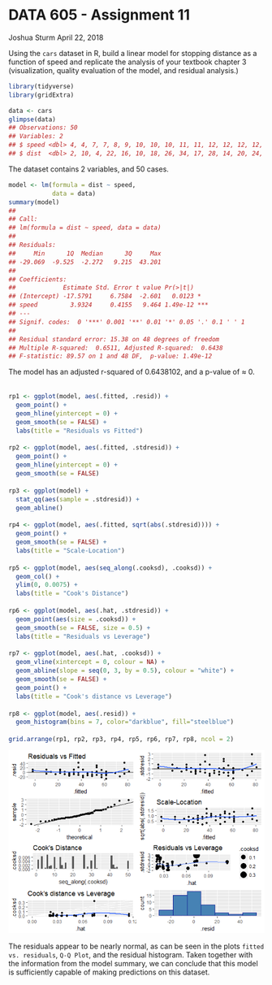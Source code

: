 DATA 605 - Assignment 11
================
Joshua Sturm
April 22, 2018

Using the `cars` dataset in R, build a linear model for stopping distance as a function of speed and replicate the analysis of your textbook chapter 3 (visualization, quality evaluation of the model, and residual analysis.)

``` r
library(tidyverse)
library(gridExtra)
```

``` r
data <- cars
glimpse(data)
## Observations: 50
## Variables: 2
## $ speed <dbl> 4, 4, 7, 7, 8, 9, 10, 10, 10, 11, 11, 12, 12, 12, 12, 13...
## $ dist  <dbl> 2, 10, 4, 22, 16, 10, 18, 26, 34, 17, 28, 14, 20, 24, 28...
```

The dataset contains 2 variables, and 50 cases.

``` r
model <- lm(formula = dist ~ speed,
            data = data)
summary(model)
## 
## Call:
## lm(formula = dist ~ speed, data = data)
## 
## Residuals:
##     Min      1Q  Median      3Q     Max 
## -29.069  -9.525  -2.272   9.215  43.201 
## 
## Coefficients:
##             Estimate Std. Error t value Pr(>|t|)    
## (Intercept) -17.5791     6.7584  -2.601   0.0123 *  
## speed         3.9324     0.4155   9.464 1.49e-12 ***
## ---
## Signif. codes:  0 '***' 0.001 '**' 0.01 '*' 0.05 '.' 0.1 ' ' 1
## 
## Residual standard error: 15.38 on 48 degrees of freedom
## Multiple R-squared:  0.6511, Adjusted R-squared:  0.6438 
## F-statistic: 89.57 on 1 and 48 DF,  p-value: 1.49e-12
```

The model has an adjusted r-squared of 0.6438102, and a p-value of ≈ 0.

``` r

rp1 <- ggplot(model, aes(.fitted, .resid)) +
  geom_point() +
  geom_hline(yintercept = 0) +
  geom_smooth(se = FALSE) +
  labs(title = "Residuals vs Fitted")

rp2 <- ggplot(model, aes(.fitted, .stdresid)) +
  geom_point() +
  geom_hline(yintercept = 0) +
  geom_smooth(se = FALSE)

rp3 <- ggplot(model) +
  stat_qq(aes(sample = .stdresid)) +
  geom_abline()

rp4 <- ggplot(model, aes(.fitted, sqrt(abs(.stdresid)))) +
  geom_point() +
  geom_smooth(se = FALSE) +
  labs(title = "Scale-Location")

rp5 <- ggplot(model, aes(seq_along(.cooksd), .cooksd)) +
  geom_col() +
  ylim(0, 0.0075) +
  labs(title = "Cook's Distance")

rp6 <- ggplot(model, aes(.hat, .stdresid)) +
  geom_point(aes(size = .cooksd)) +
  geom_smooth(se = FALSE, size = 0.5) +
  labs(title = "Residuals vs Leverage")

rp7 <- ggplot(model, aes(.hat, .cooksd)) +
  geom_vline(xintercept = 0, colour = NA) +
  geom_abline(slope = seq(0, 3, by = 0.5), colour = "white") +
  geom_smooth(se = FALSE) +
  geom_point() +
  labs(title = "Cook's distance vs Leverage")

rp8 <- ggplot(model, aes(.resid)) +
  geom_histogram(bins = 7, color="darkblue", fill="steelblue")

grid.arrange(rp1, rp2, rp3, rp4, rp5, rp6, rp7, rp8, ncol = 2)
```

![](JSturm_Assignment_11_files/figure-markdown_github/predict-plots-1.png)

The residuals appear to be nearly normal, as can be seen in the plots `fitted vs. residuals`, `Q-Q Plot`, and the residual histogram. Taken together with the information from the model summary, we can conclude that this model is sufficiently capable of making predictions on this dataset.
